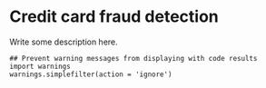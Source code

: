 # Credit card fraud detection
Write some description here.

```
## Prevent warning messages from displaying with code results
import warnings
warnings.simplefilter(action = 'ignore')
```

